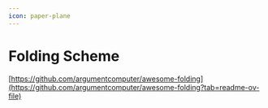 ```yaml
---
icon: paper-plane
---
```


# Folding Scheme

[https://github.com/argumentcomputer/awesome-folding](https://github.com/argumentcomputer/awesome-folding?tab=readme-ov-file)
